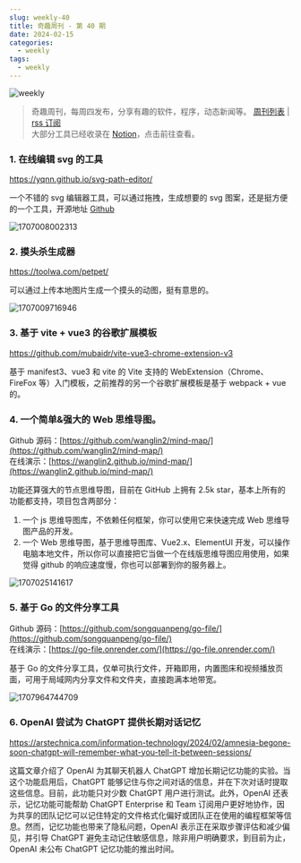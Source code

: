 ```yaml
---
slug: weekly-40
title: 奇趣周刊 - 第 40 期
date: 2024-02-15
categories:
  - weekly
tags:
  - weekly
---
```


![weekly](https://imgurl.zishu.me/weekly.webp)

> 奇趣周刊，每周四发布，分享有趣的软件，程序，动态新闻等。 [周刊列表](/categories/weekly/) | [rss 订阅](/categories/weekly/index.xml)  
大部分工具已经收录在 <a href="https://anghunk.notion.site/944611fccdd24fbdaed7489d0732b1c5?v=118910660f5d4ddaa7ad0923dd982664" target="_blank">Notion</a>，点击前往查看。

### 1. 在线编辑 svg 的工具

https://yqnn.github.io/svg-path-editor/

一个不错的 svg 编辑器工具，可以通过拖拽，生成想要的 svg 图案，还是挺方便的一个工具，开源地址 [Github](https://github.com/Yqnn/svg-path-editor)

![1707008002313](https://imgurl.zishu.me/2024/02/1707008002313.webp)

### 2. 摸头杀生成器

https://toolwa.com/petpet/

可以通过上传本地图片生成一个摸头的动图，挺有意思的。

![1707009716946](https://imgurl.zishu.me/2024/02/1707009716946.webp)

### 3. 基于 vite + vue3 的谷歌扩展模板

https://github.com/mubaidr/vite-vue3-chrome-extension-v3

基于 manifest3、vue3 和 vite 的 Vite 支持的 WebExtension（Chrome、FireFox 等）入门模板，之前推荐的另一个谷歌扩展模板是基于 webpack + vue 的。

### 4. 一个简单&强大的 Web 思维导图。

Github 源码：[https://github.com/wanglin2/mind-map/](https://github.com/wanglin2/mind-map/)  
在线演示：[https://wanglin2.github.io/mind-map/](https://wanglin2.github.io/mind-map/)  

功能还算强大的节点思维导图，目前在 GitHub 上拥有 2.5k star，基本上所有的功能都支持，项目包含两部分：

1. 一个 js 思维导图库，不依赖任何框架，你可以使用它来快速完成 Web 思维导图产品的开发。
2. 一个 Web 思维导图，基于思维导图库、Vue2.x、ElementUI 开发，可以操作电脑本地文件，所以你可以直接把它当做一个在线版思维导图应用使用，如果觉得 github 的响应速度慢，你也可以部署到你的服务器上。

![1707025141617](https://imgurl.zishu.me/2024/02/1707025141617.webp)

### 5. 基于 Go 的文件分享工具

Github 源码：[https://github.com/songquanpeng/go-file/](https://github.com/songquanpeng/go-file/)  
在线演示：[https://go-file.onrender.com/](https://go-file.onrender.com/)  

基于 Go 的文件分享工具，仅单可执行文件，开箱即用，内置图床和视频播放页面，可用于局域网内分享文件和文件夹，直接跑满本地带宽。

![1707964744709](https://imgurl.zishu.me/2024/02/1707964744709.webp)

### 6. OpenAI 尝试为 ChatGPT 提供长期对话记忆

https://arstechnica.com/information-technology/2024/02/amnesia-begone-soon-chatgpt-will-remember-what-you-tell-it-between-sessions/

这篇文章介绍了 OpenAI 为其聊天机器人 ChatGPT 增加长期记忆功能的实验。当这个功能启用后，ChatGPT 能够记住与你之间对话的信息，并在下次对话时提取这些信息。目前，此功能只对少数 ChatGPT 用户进行测试。此外，OpenAI 还表示，记忆功能可能帮助 ChatGPT Enterprise 和 Team 订阅用户更好地协作，因为共享的团队记忆可以记住特定的文件格式化偏好或团队正在使用的编程框架等信息。然而，记忆功能也带来了隐私问题，OpenAI 表示正在采取步骤评估和减少偏见，并引导 ChatGPT 避免主动记住敏感信息，除非用户明确要求，到目前为止，OpenAI 未公布 ChatGPT 记忆功能的推出时间。
